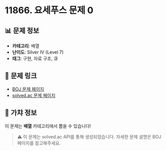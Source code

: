 # 11866. 요세푸스 문제 0

## 📊 문제 정보
- **카테고리**: 배열
- **난이도**: Silver IV (Level 7)
- **태그**: 구현, 자료 구조, 큐

## 🔗 문제 링크
- [BOJ 문제 페이지](https://www.acmicpc.net/problem/11866)
- [solved.ac 문제 페이지](https://solved.ac/problems/11866)

## 🎯 가챠 정보
이 문제는 **배열** 카테고리에서 뽑을 수 있습니다!

> ⚠️ 이 문제는 solved.ac API를 통해 생성되었습니다. 
> 자세한 문제 설명은 BOJ 페이지를 참고해주세요.
